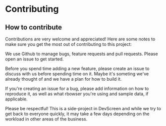 # Contributing

## How to contribute

Contributions are very welcome and appreciated! Here are some notes to make sure you get the most out of contributing to this project:

We use Github to manage bugs, feature requests and pull requests. Please open an issue to get started.

Before you spend time adding a new feature, please create an issue to discuss with us before spending time on it. Maybe it's someting we've already thought of and we have a plan for how to build it.

If you're creating an issue for a bug, please add information on how to reproduce it, as well as what rbowser you're using and sample data, if applicable.

Please be respectful! This is a side-project in DevScreen and while we try to get back to everyone quickly, it may take a few days depending on the workload in other areas of the business.
